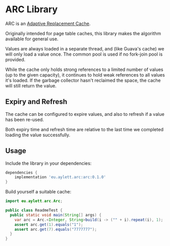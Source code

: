 # ARC Library

ARC is an [Adaptive Replacement Cache](https://en.wikipedia.org/wiki/Adaptive_replacement_cache).

Originally intended for page table caches, this library makes the algorithm available for general use.

Values are always loaded in a separate thread, and (like Guava's cache) we will only load a value once.
The common pool is used if no fork-join pool is provided.

While the cache only holds strong references to a limited number of values (up to the given capacity),
it continues to hold weak references to all values it's loaded.  If the garbage collector hasn't reclaimed the space,
the cache will still return the value.

## Expiry and Refresh

The cache can be configured to expire values, and also to refresh if a value has been re-used.

Both expiry time and refresh time are relative to the last time we completed loading the value successfully.


## Usage

Include the library in your dependencies:

<!-- [[[cog
result = sp.run(
    ["./gradlew", "-q", "printCurrentVersion"],
    capture_output=True,
    text=True,
    check=True
)
version = result.stdout.strip()
cog.outl(f"""```groovy
dependencies {{
    implementation 'eu.aylett.arc:arc:{version}'
}}
```""")
]]] -->
```groovy
dependencies {
    implementation 'eu.aylett.arc:arc:0.1.0'
}
```
<!-- [[[end]]] -->

Build yourself a suitable cache:

<!-- [[[cog
result = sp.run(
    ["./gradlew", "-q", "printReadmeDemo"],
    capture_output=True,
    text=True,
    check=True
)
cog.outl("```java")
cog.outl(result.stdout.strip())
cog.outl("```")
]]] -->
```java
import eu.aylett.arc.Arc;

public class ReadmeTest {
  public static void main(String[] args) {
    var arc = Arc.<Integer, String>build(i -> ("" + i).repeat(i), 1);
    assert arc.get(1).equals("1");
    assert arc.get(7).equals("7777777");
  }
}
```
<!-- [[[end]]] -->
